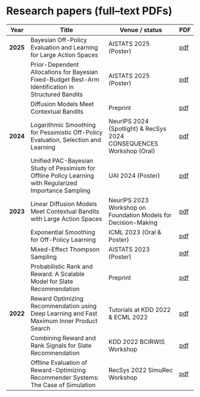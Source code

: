 # Research papers (full–text PDFs)

| Year | Title | Venue / status | PDF |
|------|-------|----------------|-----|
| **2025** | Bayesian Off-Policy Evaluation and Learning for Large Action Spaces | AISTATS 2025 (Poster) | [pdf](papers/2025_structured_dm.pdf) |
|  | Prior-Dependent Allocations for Bayesian Fixed-Budget Best-Arm Identification in Structured Bandits | AISTATS 2025 (Poster) | [pdf](papers/2025_bayes_bai.pdf) |
|  | Diffusion Models Meet Contextual Bandits | Preprint | [pdf](papers/2025_diffusion_ts.pdf) |
| **2024** | Logarithmic Smoothing for Pessimistic Off-Policy Evaluation, Selection and Learning | NeurIPS 2024 (Spotlight) & RecSys 2024 CONSEQUENCES Workshop (Oral) | [pdf](papers/2024_logarithmic_smoothing.pdf) |
|  | Unified PAC-Bayesian Study of Pessimism for Offline Policy Learning with Regularized Importance Sampling | UAI 2024 (Poster) | [pdf](papers/2024_unified_opl.pdf) |
| **2023** | Linear Diffusion Models Meet Contextual Bandits with Large Action Spaces | NeurIPS 2023 Workshop on Foundation Models for Decision-Making | [pdf](papers/2024_linear_diffusion_ts.pdf) |
|  | Exponential Smoothing for Off-Policy Learning | ICML 2023 (Oral & Poster) | [pdf](papers/2023_exponential_smoothing.pdf) |
|  | Mixed-Effect Thompson Sampling | AISTATS 2023 (Poster) | [pdf](papers/2023_mixed_effect.pdf) |
|  | Probabilistic Rank and Reward: A Scalable Model for Slate Recommendation | Preprint | [pdf](papers/2023_prr.pdf) |
| **2022** | Reward Optimizing Recommendation using Deep Learning and Fast Maximum Inner Product Search | Tutorials at KDD 2022 & ECML 2022 | [pdf](papers/2022_reco_tutorial.pdf) |
|  | Combining Reward and Rank Signals for Slate Recommendation |  KDD 2022 BCIRWIS Workshop | [pdf](papers/2022_prr.pdf) |
|  | Offline Evaluation of Reward-Optimizing Recommender Systems: The Case of Simulation | RecSys 2022 SimuRec Workshop | [pdf](papers/2022_offline_reco_eval.pdf) |
